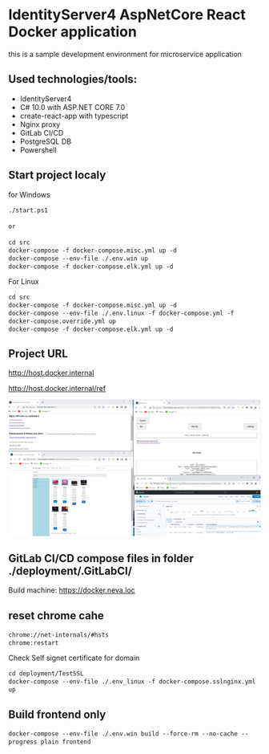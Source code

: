# IdentityServer4 AspNetCore React Docker application

this is a sample development environment for microservice application

## Used technologies/tools:
- IdentityServer4
- C# 10.0 with ASP.NET CORE 7.0 
- create-react-app with typescript
- Nginx proxy
- GitLab CI/CD
- PostgreSQL DB
- Powershell


## Start project localy
for Windows
```
./start.ps1

or

cd src
docker-compose -f docker-compose.misc.yml up -d
docker-compose --env-file ./.env.win up
docker-compose -f docker-compose.elk.yml up -d
```

For Linux
```
cd src
docker-compose -f docker-compose.misc.yml up -d
docker-compose --env-file ./.env.linux -f docker-compose.yml -f docker-compose.override.yml up
docker-compose -f docker-compose.elk.yml up -d
```
## Project URL
http://host.docker.internal

http://host.docker.internal/ref

<p align="center">
  <img src="./doc/img/screens.jpg" width="1000" alt="accessibility text">
</p>

## GitLab CI/CD compose files in folder ./deployment/.GitLabCI/
Build machine: https://docker.neva.loc

## reset chrome cahe
```
chrome://net-internals/#hsts
chrome:restart
```

Check Self signet certificate for domain
```
cd deployment/TestSSL
docker-compose --env-file ./.env_linux -f docker-compose.sslnginx.yml up
```

## Build frontend only
```
docker-compose --env-file ./.env.win build --force-rm --no-cache --progress plain frontend
```
